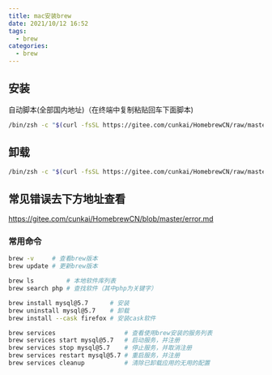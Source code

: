 ```yaml
---
title: mac安装brew
date: 2021/10/12 16:52
tags:
  - brew
categories:
  - brew
---
```


## 安装

自动脚本(全部国内地址)（在终端中复制粘贴回车下面脚本)
```bash
/bin/zsh -c "$(curl -fsSL https://gitee.com/cunkai/HomebrewCN/raw/master/Homebrew.sh)"
```

## 卸载
```bash
/bin/zsh -c "$(curl -fsSL https://gitee.com/cunkai/HomebrewCN/raw/master/HomebrewUninstall.sh)"
```

## 常见错误去下方地址查看
https://gitee.com/cunkai/HomebrewCN/blob/master/error.md


### 常用命令
```bash
brew -v     # 查看brew版本
brew update # 更新brew版本

brew ls         # 本地软件库列表
brew search php # 查找软件（其中php为关键字）

brew install mysql@5.7      # 安装
brew uninstall mysql@5.7    # 卸载
brew install --cask firefox # 安装cask软件

brew services                   # 查看使用brew安装的服务列表
brew services start mysql@5.7   # 启动服务，并注册
brew services stop mysql@5.7    # 停止服务，并取消注册
brew services restart mysql@5.7 # 重启服务，并注册
brew services cleanup           # 清除已卸载应用的无用的配置
```

